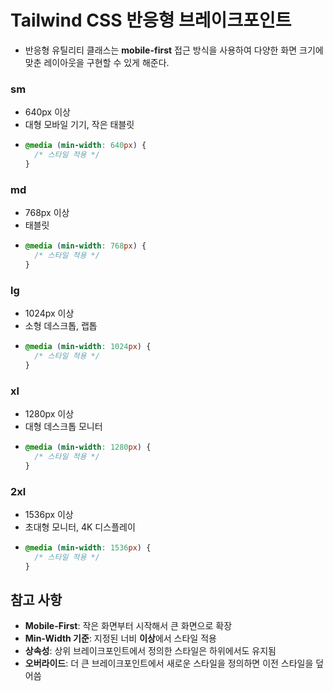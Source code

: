 # Tailwind CSS 반응형 브레이크포인트
- 반응형 유틸리티 클래스는 **mobile-first** 접근 방식을 사용하여 다양한 화면 크기에 맞춘 레이아웃을 구현할 수 있게 해준다.

### sm
- 640px 이상
- 대형 모바일 기기, 작은 태블릿
- ```css
  @media (min-width: 640px) {
    /* 스타일 적용 */
  }
  ```

### md  
- 768px 이상
- 태블릿
- ```css
  @media (min-width: 768px) {
    /* 스타일 적용 */
  }
  ```

### lg
- 1024px 이상  
- 소형 데스크톱, 랩톱
- ```css
  @media (min-width: 1024px) {
    /* 스타일 적용 */
  }
  ```

### xl
- 1280px 이상
- 대형 데스크톱 모니터
- ```css
  @media (min-width: 1280px) {
    /* 스타일 적용 */
  }
  ```

### 2xl
- 1536px 이상
- 초대형 모니터, 4K 디스플레이
- ```css
  @media (min-width: 1536px) {
    /* 스타일 적용 */
  }
  ```

## 참고 사항

- **Mobile-First**: 작은 화면부터 시작해서 큰 화면으로 확장
- **Min-Width 기준**: 지정된 너비 **이상**에서 스타일 적용
- **상속성**: 상위 브레이크포인트에서 정의한 스타일은 하위에서도 유지됨
- **오버라이드**: 더 큰 브레이크포인트에서 새로운 스타일을 정의하면 이전 스타일을 덮어씀
